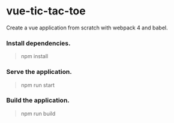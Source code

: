# vue-tic-tac-toe
Create a vue application from scratch with webpack 4 and babel.

### Install dependencies.
> npm install

### Serve the application.
>npm run start

### Build the application.
>npm run build
